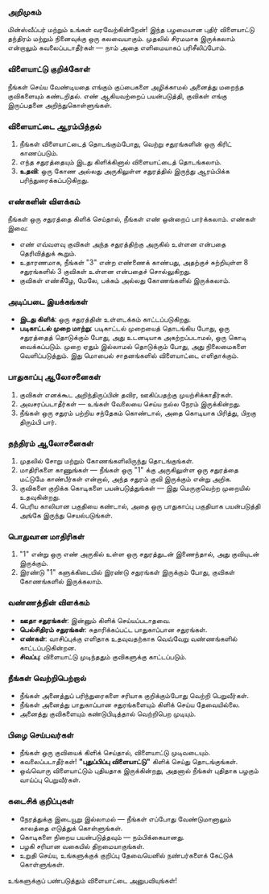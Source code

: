 ### **அறிமுகம்**

மின்ஸ்வீப்பர் மற்றும் உங்கள் வரவேற்கின்றேன்! இந்த பழமையான புதிர் விளையாட்டு தந்திரம் மற்றும் நினைவுக்கு ஒரு கலவையாகும். முதலில் சிரமமாக இருக்கலாம் என்றாலும் கவலைப்படாதீர்கள் — நாம் அதை எளிமையாகப் பரிசீலிப்போம்.

### **விளையாட்டு குறிக்கோள்**

நீங்கள் செய்ய வேண்டியதை எங்கும் குப்பைகளை அழிக்காமல் அனைத்து மறைந்த குவிகளையும் கண்டறிதல். எண் ஆகியவற்றைப் பயன்படுத்தி, குவிகள் எங்கு இருப்பதனை அறிந்துகொள்ளுங்கள்.

### **விளையாட்டை ஆரம்பித்தல்**

1. நீங்கள் விளையாட்டைத் தொடங்கும்போது, வெற்று சதுரங்களின் ஒரு கிரிட் காணப்படும்.
2. எந்த சதுரத்தையும் இடது கிளிக்கினால் விளையாட்டைத் தொடங்கலாம்.
3. **உதவி**: ஒரு கோண அல்லது அருகிலுள்ள சதுரத்தில் இருந்து ஆரம்பிக்க பரிந்துரைக்கப்படுகிறது.

### **எண்களின் விளக்கம்**

நீங்கள் ஒரு சதுரத்தை கிளிக் செய்தால், நீங்கள் எண் ஒன்றைப் பார்க்கலாம். எண்கள் இவை:

- எண் எவ்வளவு குவிகள் அந்த சதுரத்திற்கு அருகில் உள்ளன என்பதை தெரிவித்துக் கூறும்.
- உதாரணமாக, நீங்கள் "3" என்ற எண்ணைக் காண்பது, அதற்குச் சுற்றியுள்ள 8 சதுரங்களில் 3 குவிகள் உள்ளன என்பதைச் சொல்லுகிறது.
- குவிகள் எண்கீழே, மேலே, பக்கம் அல்லது கோணங்களில் இருக்கலாம்.

### **அடிப்படை இயக்கங்கள்**

- **இடது கிளிக்**: ஒரு சதுரத்தின் உள்ளடக்கம் காட்டப்படுகிறது.
- **படிகாட்டல் முறை மாற்று**: படிகாட்டல் முறையைத் தொடங்கிய போது, ஒரு சதுரத்தைத் தொடுக்கும் போது, அது உடனடியாக அகற்றப்படாமல், ஒரு கொடி வைக்கப்படும். முறை ஏதும் இல்லாமல் தொடுக்கும் போது, அது நிலைமைகளை வெளிப்படுத்தும். இது மொபைல் சாதனங்களில் விளையாட்டை எளிதாக்கும்.

### **பாதுகாப்பு ஆலோசனைகள்**

1. குவிகள் எனக்கூட அறிந்திருப்பின் தவிர, ஊகிப்பதற்கு முயற்சிக்காதீர்கள்.
2. அவசரப்படாதீர்கள் — உங்கள் வேலையை செய்ய நல்ல நேரம் இருக்கின்றது.
3. நீங்கள் ஒரு சதுரம் பற்றிய சந்தேகம் கொண்டால், அதை கொடியாக பிரித்து, பிறகு திரும்பி பார்.

### **தந்திரம் ஆலோசனைகள்**

1. முதலில் சோறு மற்றும் கோணங்களிலிருந்து தொடங்குங்கள்.
2. மாதிரிகளை காணுங்கள் — நீங்கள் ஒரு "1" க்கு அருகிலுள்ள ஒரு சதுரத்தை மட்டுமே காண்பீர்கள் என்றால், அந்த சதுரம் குவி இருக்கும் என்று அறிக.
3. குவிகளை குறிக்க கொடிகளை பயன்படுத்துங்கள் — இது மெருகுவெற்ற முறையில் உதவுகின்றது.
4. பெரிய காலியான பகுதியை கண்டால், அதை ஒரு பாதுகாப்பு பகுதியாக பயன்படுத்தி அங்கே இருந்து செயல்படுங்கள்.

### **பொதுவான மாதிரிகள்**

1. "1" என்று ஒரு எண் அருகில் உள்ள ஒரு சதுரத்துடன் இணைந்தால், அது குவியுடன் இருக்கும்.
2. இரண்டு "1" களுக்கிடையில் இரண்டு சதுரங்கள் இருக்கும் போது, குவிகள் கோணங்களில் இருக்கலாம்.

### **வண்ணத்தின் விளக்கம்**

- **ஊதா சதுரங்கள்**: இன்னும் கிளிக் செய்யப்படாதவை.
- **பெல்சிதிரம் சதுரங்கள்**: சுதாரிக்கப்பட்ட பாதுகாப்பான சதுரங்கள்.
- **எண்கள்**: வாசிப்புக்கு எளிதாக உதவுவதற்காக வெவ்வேறு வண்ணங்களில் காட்டப்படுகின்றன.
- **சிவப்பு**: விளையாட்டு முடிந்ததும் குவிகளுக்கு காட்டப்படும்.

### **நீங்கள் வெற்றிபெற்றால்**

- நீங்கள் அனைத்துப் பரிந்துரைகளை சரியாக குறிக்கும்போது வெற்றி பெறுவீர்கள்.
- நீங்கள் அனைத்து பாதுகாப்பான சதுரங்களையும் கிளிக் செய்ய தேவையில்லை.
- அனைத்து குவிகளையும் கண்டுபிடித்தால் வெற்றிபெற முடியும்.

### **பிழை செய்பவர்கள்**

- நீங்கள் ஒரு குவியைக் கிளிக் செய்தால், விளையாட்டு முடிவடையும்.
- கவலைப்படாதீர்கள்! **"புதுப்பிப்பு விளையாட்டு"** கிளிக் செய்து தொடங்குங்கள்.
- ஒவ்வொரு விளையாட்டும் புதியதாக இருக்கின்றது, அதனால் நீங்கள் புதிதாக பழகும் வாய்ப்பு பெறுவீர்கள்.

### **கடைசிக் குறிப்புகள்**

- நேரத்துக்கு இடையூறு இல்லாமல் — நீங்கள் எப்போது வேண்டுமானாலும் காலத்தை எடுத்துக் கொள்ளுங்கள்.
- கொடிகளை நிறைய பயன்படுத்தவும் — நம்பிக்கையானது.
- பழகி சரியான வகையில் திறமையாகுங்கள்.
- உறுதி செய்ய, உங்களுக்குக் குறிப்பு தேவையெனில் நண்பர்களைக் கேட்டுக் கொள்ளுங்கள்.

உங்களுக்குப் பண்படுத்தும் விளையாட்டை அனுபவியுங்கள்!
